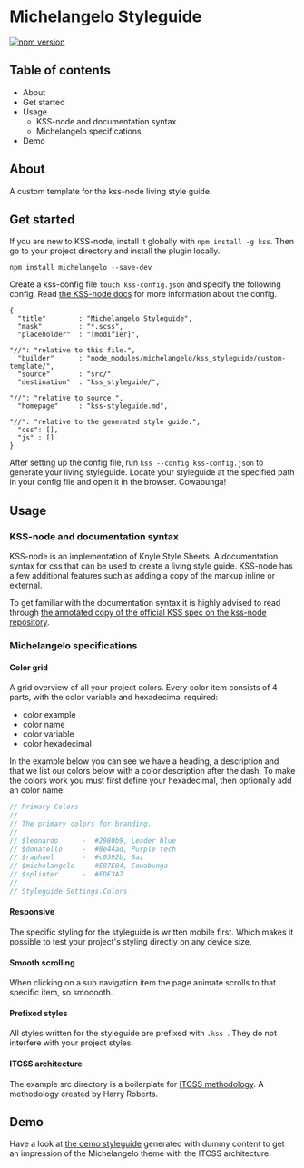 # Michelangelo Styleguide
[![npm version](https://badge.fury.io/js/michelangelo.svg)](https://badge.fury.io/js/michelangelo)



## Table of contents
- About
- Get started
- Usage
    + KSS-node and documentation syntax
    + Michelangelo specifications
- Demo



## About
A custom template for the kss-node living style guide.



## Get started
If you are new to KSS-node, install it globally with `npm install -g kss`. Then go to your project directory and install the plugin locally.
```
npm install michelangelo --save-dev
```

Create a kss-config file `touch kss-config.json` and specify the following config. Read [the KSS-node docs](https://github.com/kss-node/kss-node#using-the-command-line-tool) for more information about the config.
```
{
  "title"        : "Michelangelo Styleguide",
  "mask"         : "*.scss",
  "placeholder"  : "[modifier]",

"//": "relative to this file.",
  "builder"      : "node_modules/michelangelo/kss_styleguide/custom-template/",
  "source"       : "src/",
  "destination"  : "kss_styleguide/",

"//": "relative to source.",
  "homepage"     : "kss-styleguide.md",

"//": "relative to the generated style guide.",
  "css": [],
  "js" : []
}
```

After setting up the config file, run `kss --config kss-config.json` to generate your living styleguide. Locate your styleguide at the specified path in your config file and open it in the browser. Cowabunga!



## Usage

### KSS-node and documentation syntax
KSS-node is an implementation of Knyle Style Sheets. A documentation syntax for css that can be used to create a living style guide. KSS-node has a few additional features such as adding a copy of the markup inline or external.

To get familiar with the documentation syntax it is highly advised to read through [the annotated copy of the official KSS spec on the kss-node repository](https://github.com/kss-node/kss/blob/spec/SPEC.md).


### Michelangelo specifications

#### Color grid
A grid overview of all your project colors. Every color item consists of 4 parts, with the color variable and hexadecimal required:
- color example
- color name
- color variable
- color hexadecimal

In the example below you can see we have a heading, a description and that we list our colors below with a color description after the dash. To make the colors work you must first define your hexadecimal, then optionally add an color name.
```scss
// Primary Colors
//
// The primary colors for branding.
//
// $leonardo      -  #2980b9, Leader blue
// $donatello     -  #8e44ad, Purple tech
// $raphael       -  #c0392b, Sai
// $michelangelo  -  #E87E04, Cowabunga
// $splinter      -  #FDE3A7
//
// Styleguide Settings.Colors
```

#### Responsive
The specific styling for the styleguide is written mobile first. Which makes it possible to test your project's styling directly on any device size.

#### Smooth scrolling
When clicking on a sub navigation item the page animate scrolls to that specific item, so smooooth.

#### Prefixed styles
All styles written for the styleguide are prefixed with `.kss-`. They do not interfere with your project styles.

#### ITCSS architecture
The example src directory is a boilerplate for [ITCSS methodology](https://youtu.be/1OKZOV-iLj4). A methodology created by Harry Roberts.



## Demo
Have a look at [the demo styleguide](http://stamkracht.github.io/michelangelo/) generated with dummy content to get an impression of the Michelangelo theme with the ITCSS architecture.
